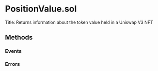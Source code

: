 
# PositionValue.sol
Title: Returns information about the token value held in a Uniswap V3 NFT

## Methods

### Events

### Errors

